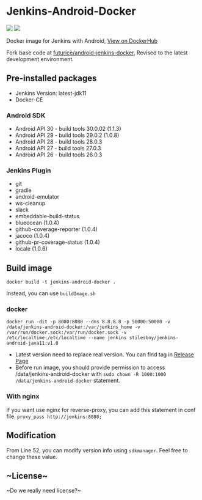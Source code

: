 # Jenkins-Android-Docker
[![](https://images.microbadger.com/badges/image/windsekirun/jenkins-android-docker.svg)](https://microbadger.com/images/windsekirun/jenkins-android-docker "Get your own image badge on microbadger.com") [![](https://images.microbadger.com/badges/version/windsekirun/jenkins-android-docker.svg)](https://microbadger.com/images/windsekirun/jenkins-android-docker "Get your own version badge on microbadger.com") 

Docker image for Jenkins with Android, [View on DockerHub](https://hub.docker.com/r/windsekirun/jenkins-android-docker)

Fork base code at [futurice/android-jenkins-docker](https://github.com/futurice/android-jenkins-docker), Revised to the latest development environment.

## Pre-installed packages
 * Jenkins Version: latest-jdk11
 * Docker-CE 

### Android SDK
 * Android API 30 - build tools 30.0.02 (1.1.3)
 * Android API 29 - build tools 29.0.2 (1.0.8)
 * Android API 28 - build tools 28.0.3
 * Android API 27 - build tools 27.0.3
 * Android API 26 - build tools 26.0.3
 
### Jenkins Plugin
 * git
 * gradle
 * android-emulator
 * ws-cleanup
 * slack
 * embeddable-build-status
 * blueocean (1.0.4)
 * github-coverage-reporter (1.0.4)
 * jacoco (1.0.4)
 * github-pr-coverage-status (1.0.4)
 * locale (1.0.6)
  
## Build image
```docker build -t jenkins-android-docker .```

Instead, you can use `buildImage.sh`

### docker
```docker run -dit -p 8080:8080 --dns 8.8.8.8 -p 50000:50000 -v /data/jenkins-android-docker:/var/jenkins_home -v /var/run/docker.sock:/var/run/docker.sock -v /etc/localtime:/etc/localtime --name jenkins stilesboy/jenkins-android-java11:v1.0```

  - Latest version need to replace real version. You can find tag in [Release Page](https://github.com/stilesTech/Jenkins-Android-Docker/releases)
 - Before run image, you should provide permission to access /data/jenkins-android-docker with ```sudo chown -R 1000:1000 /data/jenkins-android-docker```   statement.


### With nginx
If you want use nginx for reverse-proxy, you can add this statement in conf file.
```proxy_pass http://jenkins:8080;```

## Modification
 From Line 52, you can modify version info using `sdkmanager`. Feel free to change these value.
 
## ~License~
 ~Do we really need license?~
